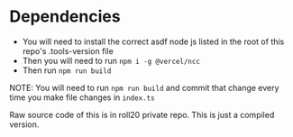 # Dependencies

* You will need to install the correct asdf node js listed in the root of this repo's .tools-version file
* Then you will need to run `npm i -g @vercel/ncc`
* Then run `npm run build`

NOTE: You will need to run `npm run build` and commit that change every time you make file changes 
in `index.ts`

Raw source code of this is in roll20 private repo. This is just a compiled version.
